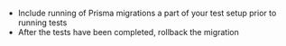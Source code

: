 - Include running of Prisma migrations a part of your test setup prior to running tests
- After the tests have been completed, rollback the migration
